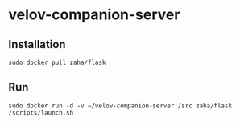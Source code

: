 # velov-companion-server

## Installation

`sudo docker pull zaha/flask`

## Run

`sudo docker run -d -v ~/velov-companion-server:/src zaha/flask /scripts/launch.sh`
